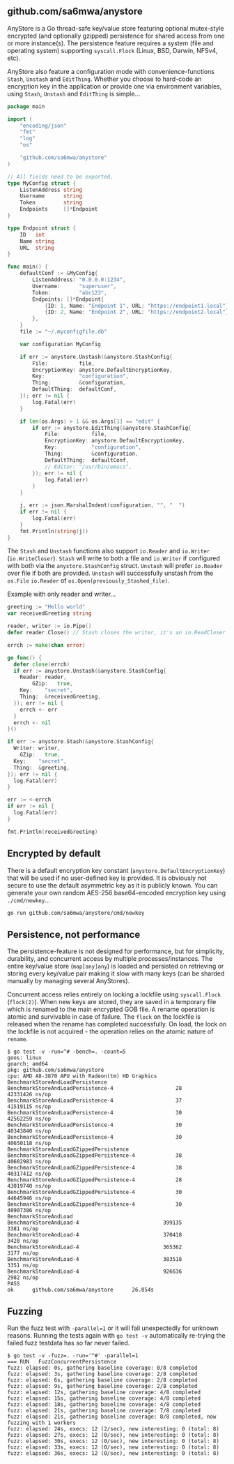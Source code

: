## github.com/sa6mwa/anystore

AnyStore is a Go thread-safe key/value store featuring optional mutex-style
encrypted (and optionally gzipped) persistence for shared access from one or
more instance(s). The persistence feature requires a system (file and operating
system) supporting `syscall.Flock` (Linux, BSD, Darwin, NFSv4, etc).

AnyStore also feature a configuration mode with convenience-functions `Stash`,
`Unstash` and `EditThing`. Whether you choose to hard-code an encryption key in
the application or provide one via environment variables, using `Stash`,
`Unstash` and `EditThing` is simple...

```go
package main

import (
	"encoding/json"
	"fmt"
	"log"
	"os"

	"github.com/sa6mwa/anystore"
)

// All fields need to be exported.
type MyConfig struct {
	ListenAddress string
	Username      string
	Token         string
	Endpoints     []*Endpoint
}

type Endpoint struct {
	ID   int
	Name string
	URL  string
}

func main() {
	defaultConf := &MyConfig{
		ListenAddress: "0.0.0.0:1234",
		Username:      "superuser",
		Token:         "abc123",
		Endpoints: []*Endpoint{
			{ID: 1, Name: "Endpoint 1", URL: "https://endpoint1.local"},
			{ID: 2, Name: "Endpoint 2", URL: "https://endpoint2.local"},
		},
	}
	file := "~/.myconfigfile.db"

	var configuration MyConfig

	if err := anystore.Unstash(&anystore.StashConfig{
		File:          file,
		EncryptionKey: anystore.DefaultEncryptionKey,
		Key:           "configuration",
		Thing:         &configuration,
		DefaultThing:  defaultConf,
	}); err != nil {
		log.Fatal(err)
	}

	if len(os.Args) > 1 && os.Args[1] == "edit" {
		if err := anystore.EditThing(&anystore.StashConfig{
			File:          file,
			EncryptionKey: anystore.DefaultEncryptionKey,
			Key:           "configuration",
			Thing:         &configuration,
			DefaultThing:  defaultConf,
			// Editor: "/usr/bin/emacs",
		}); err != nil {
			log.Fatal(err)
		}
	}

	j, err := json.MarshalIndent(configuration, "", "  ")
	if err != nil {
		log.Fatal(err)
	}
	fmt.Println(string(j))
}
```

The `Stash` and `Unstash` functions also support `io.Reader` and `io.Writer`
(`io.WriteCloser`). `Stash` will write to both a file and `io.Writer` if
configured with both via the `anystore.StashConfig` struct. `Unstash` will
prefer `io.Reader` over file if both are provided. `Unstash` will successfully
unstash from the `os.File` `io.Reader` of
`os.Open(previously_Stashed_file)`.

Example with only reader and writer...

```go
greeting := "Hello world"
var receivedGreeting string

reader, writer := io.Pipe()
defer reader.Close() // Stash closes the writer, it's an io.ReadCloser

errch := make(chan error)

go func() {
  defer close(errch)
  if err := anystore.Unstash(&anystore.StashConfig{
    Reader: reader,
		GZip:   true,
    Key:    "secret",
    Thing:  &receivedGreeting,
  }); err != nil {
    errch <- err
  }
  errch <- nil
}()

if err := anystore.Stash(&anystore.StashConfig{
  Writer: writer,
	GZip:   true,
  Key:    "secret",
  Thing:  &greeting,
}); err != nil {
  log.Fatal(err)
}

err := <-errch
if err != nil {
  log.Fatal(err)
}

fmt.Println(receivedGreeting)
```

## Encrypted by default

There is a default encryption key constant (`anystore.DefaultEncryptionKey`)
that will be used if no user-defined key is provided. It is obviously not secure
to use the default asymmetric key as it is publicly known. You can generate your
own random AES-256 base64-encoded encryption key using `./cmd/newkey`...

```sh
go run github.com/sa6mwa/anystore/cmd/newkey
```

## Persistence, not performance

The persistence-feature is not designed for performance, but for simplicity,
durability, and concurrent access by multiple processes/instances. The entire
key/value store (`map[any]any`) is loaded and persisted on retrieving or storing
every key/value pair making it slow with many keys (can be sharded manually
by managing several AnyStores).

Concurrent access relies entirely on locking a lockfile using `syscall.Flock`
(`flock(2)`). When new keys are stored, they are saved in a temporary file which
is renamed to the main encrypted GOB file. A rename operation is atomic and
survivable in case of failure. The `flock` on the lockfile is released when the
rename has completed successfully. On load, the lock on the lockfile is not
acquired - the operation relies on the atomic nature of `rename`.

```
$ go test -v -run=^# -bench=. -count=5
goos: linux
goarch: amd64
pkg: github.com/sa6mwa/anystore
cpu: AMD A8-3870 APU with Radeon(tm) HD Graphics
BenchmarkStoreAndLoadPersistence
BenchmarkStoreAndLoadPersistence-4                    28          42331426 ns/op
BenchmarkStoreAndLoadPersistence-4                    37          41519115 ns/op
BenchmarkStoreAndLoadPersistence-4                    30          42562259 ns/op
BenchmarkStoreAndLoadPersistence-4                    30          40343840 ns/op
BenchmarkStoreAndLoadPersistence-4                    30          40650118 ns/op
BenchmarkStoreAndLoadGZippedPersistence
BenchmarkStoreAndLoadGZippedPersistence-4             38          40602983 ns/op
BenchmarkStoreAndLoadGZippedPersistence-4             38          40317412 ns/op
BenchmarkStoreAndLoadGZippedPersistence-4             28          43019740 ns/op
BenchmarkStoreAndLoadGZippedPersistence-4             30          44645946 ns/op
BenchmarkStoreAndLoadGZippedPersistence-4             30          40907386 ns/op
BenchmarkStoreAndLoad
BenchmarkStoreAndLoad-4                           399135              3381 ns/op
BenchmarkStoreAndLoad-4                           370418              3428 ns/op
BenchmarkStoreAndLoad-4                           365362              3177 ns/op
BenchmarkStoreAndLoad-4                           383518              3351 ns/op
BenchmarkStoreAndLoad-4                           926636              2982 ns/op
PASS
ok      github.com/sa6mwa/anystore      26.854s
```

## Fuzzing

Run the fuzz test with `-parallel=1` or it will fail unexpectedly for unknown
reasons. Running the tests again with `go test -v` automatically re-trying the
failed fuzz testdata has so far never failed.

```
$ go test -v -fuzz=. -run='^#' -parallel=1
=== RUN   FuzzConcurrentPersistence
fuzz: elapsed: 0s, gathering baseline coverage: 0/8 completed
fuzz: elapsed: 3s, gathering baseline coverage: 2/8 completed
fuzz: elapsed: 6s, gathering baseline coverage: 2/8 completed
fuzz: elapsed: 9s, gathering baseline coverage: 2/8 completed
fuzz: elapsed: 12s, gathering baseline coverage: 4/8 completed
fuzz: elapsed: 15s, gathering baseline coverage: 4/8 completed
fuzz: elapsed: 18s, gathering baseline coverage: 4/8 completed
fuzz: elapsed: 21s, gathering baseline coverage: 7/8 completed
fuzz: elapsed: 21s, gathering baseline coverage: 8/8 completed, now fuzzing with 1 workers
fuzz: elapsed: 24s, execs: 12 (2/sec), new interesting: 0 (total: 8)
fuzz: elapsed: 27s, execs: 12 (0/sec), new interesting: 0 (total: 8)
fuzz: elapsed: 30s, execs: 12 (0/sec), new interesting: 0 (total: 8)
fuzz: elapsed: 33s, execs: 12 (0/sec), new interesting: 0 (total: 8)
fuzz: elapsed: 36s, execs: 12 (0/sec), new interesting: 0 (total: 8)
```
